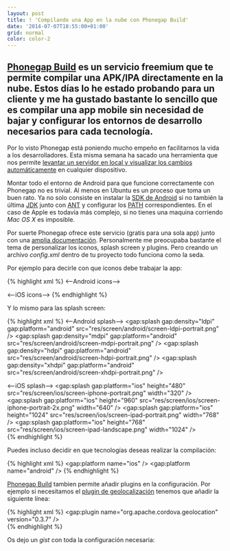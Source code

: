 ```yaml
---
layout: post
title: ! 'Compilando una App en la nube con Phonegap Build'
date: '2014-07-07T18:55:00+01:00'
grid: normal
color: color-2
---
```


## [Phonegap Build](https://build.phonegap.com/) es un servicio freemium que te permite compilar una APK/IPA directamente en la nube. Estos días lo he estado probando para un cliente y me ha gustado bastante lo sencillo que es compilar una app mobile sin necesidad de bajar y configurar los entornos de desarrollo necesarios para cada tecnología.

Por lo visto Phonegap está poniendo mucho empeño en facilitarnos la vida a los desarrolladores. Esta misma semana ha sacado una herramienta que nos permite [levantar un servidor en local y visualizar los cambios automáticamente](http://app.phonegap.com/) en cualquier dispositivo.

Montar todo el entorno de Android para que funcione correctamente con Phonegap no es trivial. Al menos en Ubuntu es un proceso que toma un buen rato. Ya no solo consiste en instalar la [SDK de Android](http://developer.android.com/sdk/index.html) si no también la última [JDK](http://www.oracle.com/technetwork/java/javase/downloads/index.html?ssSourceSiteId=otnjp) junto con [ANT](http://ant.apache.org/) y configurar los [PATH](http://stackoverflow.com/questions/20323787/cordova-platform-add-android-not-working-while-listing-android-targets/21142421#21142421) correspondientes. En el caso de Apple es todavía más complejo, si no tienes una maquina corriendo _Mac OS X_ es imposible.

Por suerte Phonegap ofrece este servicio (gratis para una sola app) junto con una [amplia documentación](http://docs.build.phonegap.com/en_US/). Personalmente me preocupaba bastante el tema de personalizar los iconos, splash screen y plugins. Pero creando un archivo _config.xml_ dentro de tu proyecto todo funciona como la seda.

Por ejemplo para decirle con que iconos debe trabajar la app:

{% highlight xml %}
<--Android icons-->
<icon gap:density="ldpi" gap:platform="android" src="res/screen/android/icon-ldpi.png" />
<icon gap:density="mdpi" gap:platform="android" src="res/screen/android/icon-mdpi.png" />
<icon gap:density="hdpi" gap:platform="android" src="res/screen/android/icon-hdpi.png" />
<icon gap:density="xhdpi" gap:platform="android" src="res/screen/android/icon-xhdpi.png" />

<--iOS icons-->
<icon gap:platform="ios" height="60" src="res/screen/ios/icon-60.png" width="60" />
<icon gap:platform="ios" height="120" src="res/screen/ios/icon-60@2x.png" width="120" />
<icon gap:platform="ios" height="76" src="res/screen/ios/icon-76.png" width="76" />
<icon gap:platform="ios" height="152" src="res/screen/ios/icon-76@2x.png" width="152" />
{% endhighlight %}

Y lo mismo para las splash screen:

{% highlight xml %}
<--Android splash-->
<gap:splash gap:density="ldpi" gap:platform="android" src="res/screen/android/screen-ldpi-portrait.png" />
<gap:splash gap:density="mdpi" gap:platform="android" src="res/screen/android/screen-mdpi-portrait.png" />
<gap:splash gap:density="hdpi" gap:platform="android" src="res/screen/android/screen-hdpi-portrait.png" />
<gap:splash gap:density="xhdpi" gap:platform="android" src="res/screen/android/screen-xhdpi-portrait.png" />

<--iOS splash-->
<gap:splash gap:platform="ios" height="480" src="res/screen/ios/screen-iphone-portrait.png" width="320" />
<gap:splash gap:platform="ios" height="960" src="res/screen/ios/screen-iphone-portrait-2x.png" width="640" />
<gap:splash gap:platform="ios" height="1024" src="res/screen/ios/screen-ipad-portrait.png" width="768" />
<gap:splash gap:platform="ios" height="768" src="res/screen/ios/screen-ipad-landscape.png" width="1024" />    
{% endhighlight %}

Puedes incluso decidir en que tecnologías deseas realizar la compilación:

{% highlight xml %}
<gap:platform name="ios" />
<gap:platform name="android" />
{% endhighlight %}

[Phonegap Build](https://build.phonegap.com/) tambien permite añadir plugins en la configuración. Por ejemplo si necesitamos el [plugin de geolocalización](https://github.com/apache/cordova-plugin-geolocation) tenemos que añadir la siguiente línea:

{% highlight xml %}
<gap:plugin name="org.apache.cordova.geolocation" version="0.3.7" />    
{% endhighlight %}

Os dejo un _gist_ con toda la configuración necesaria:

<script src="https://gist.github.com/brunogarcia/e2d7844dd2af6ff1e459.js"></script>
